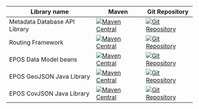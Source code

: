 | Library name | Maven | Git Repository |
|--|--|--|
| Metadata Database API Library | [![Maven Central](https://maven-badges.herokuapp.com/maven-central/org.epos-eu.ics-c/db-api/badge.svg)](https://maven-badges.herokuapp.com/maven-central/org.epos-eu.ics-c/db-api) | [![Git Repository](https://img.shields.io/badge/Git-open%20repository-white?logoColor=fff&style=flat)](https://epos-ci.brgm.fr/epos/db-api) |
| Routing Framework | [![Maven Central](https://maven-badges.herokuapp.com/maven-central/org.epos-eu.ics-c/router-framework/badge.svg)](https://maven-badges.herokuapp.com/maven-central/org.epos-eu.ics-c/router-framework) | [![Git Repository](https://img.shields.io/badge/Git-open%20repository-white?logoColor=fff&style=flat)](https://epos-ci.brgm.fr/epos/routingframework) |
| EPOS Data Model beans | [![Maven Central](https://maven-badges.herokuapp.com/maven-central/org.epos-eu.ics-c/epos-data-model-beans/badge.svg)](https://maven-badges.herokuapp.com/maven-central/org.epos-eu.ics-c/epos-data-model-beans) | [![Git Repository](https://img.shields.io/badge/Git-open%20repository-white?logoColor=fff&style=flat)](https://epos-ci.brgm.fr/epos/epos_data_model_beans) |
| EPOS GeoJSON Java Library | [![Maven Central](https://maven-badges.herokuapp.com/maven-central/org.epos-eu.ics-c/epos-geojson-java-library/badge.svg)](https://maven-badges.herokuapp.com/maven-central/org.epos-eu.ics-c/epos-geojson-java-library) | [![Git Repository](https://img.shields.io/badge/Git-open%20repository-white?logoColor=fff&style=flat)](https://epos-ci.brgm.fr/epos/epos-geojson-java-library) |
| EPOS CovJSON Java Library | [![Maven Central](https://maven-badges.herokuapp.com/maven-central/org.epos-eu.ics-c/epos-covjson-java-library/badge.svg)](https://maven-badges.herokuapp.com/maven-central/org.epos-eu.ics-c/epos-covjson-java-library) | [![Git Repository](https://img.shields.io/badge/Git-open%20repository-white?logoColor=fff&style=flat)](https://epos-ci.brgm.fr/epos/epos-covjson-java-library) |
